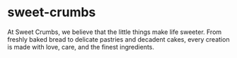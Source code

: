 # sweet-crumbs
At Sweet Crumbs, we believe that the little things make life sweeter. From freshly baked bread to delicate pastries and decadent cakes, every creation is made with love, care, and the finest ingredients.
